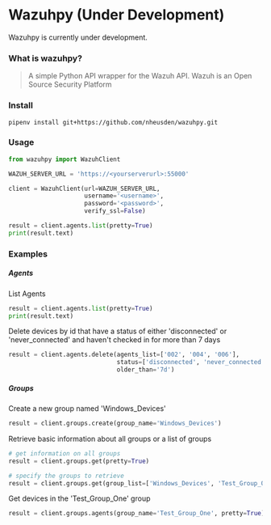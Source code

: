 # Wazuhpy (Under Development)
Wazuhpy is currently under development.

### What is wazuhpy?
> A simple Python API wrapper for the Wazuh API.  Wazuh is an Open Source Security Platform

### Install
`pipenv install git+https://github.com/nheusden/wazuhpy.git`

### Usage

```python
from wazuhpy import WazuhClient

WAZUH_SERVER_URL = 'https://<yourserverurl>:55000'

client = WazuhClient(url=WAZUH_SERVER_URL,
                     username='<username>',
                     password='<password>',
                     verify_ssl=False)

result = client.agents.list(pretty=True)
print(result.text)
```

### Examples

##### Agents
List Agents
```python
result = client.agents.list(pretty=True)
print(result.text)
```
Delete devices by id that have a status of either 'disconnected' or 'never_connected' and haven't 
checked in for more than 7 days 
```python
result = client.agents.delete(agents_list=['002', '004', '006'], 
                              status=['disconnected', 'never_connected'],
                              older_than='7d')
```
##### Groups
Create a new group named 'Windows_Devices'
```python
result = client.groups.create(group_name='Windows_Devices')
```
Retrieve basic information about all groups or a list of groups
```python
# get information on all groups
result = client.groups.get(pretty=True)

# specify the groups to retrieve
result = client.groups.get(group_list=['Windows_Devices', 'Test_Group_One'], pretty=True)
```
Get devices in the 'Test_Group_One' group
```python
result = client.groups.agents(group_name='Test_Group_One', pretty=True)
```

